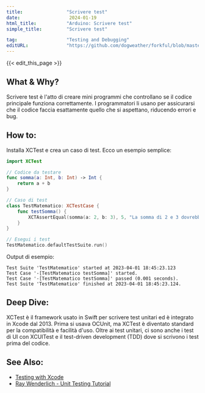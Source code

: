 ```yaml
---
title:                "Scrivere test"
date:                  2024-01-19
html_title:           "Arduino: Scrivere test"
simple_title:         "Scrivere test"

tag:                  "Testing and Debugging"
editURL:              "https://github.com/dogweather/forkful/blob/master/content/it/swift/writing-tests.md"
---
```


{{< edit_this_page >}}

## What & Why?
Scrivere test è l'atto di creare mini programmi che controllano se il codice principale funziona correttamente. I programmatori li usano per assicurarsi che il codice faccia esattamente quello che si aspettano, riducendo errori e bug.

## How to:
Installa XCTest e crea un caso di test. Ecco un esempio semplice:

```Swift
import XCTest

// Codice da testare
func somma(a: Int, b: Int) -> Int {
    return a + b
}

// Caso di test
class TestMatematico: XCTestCase {
    func testSomma() {
        XCTAssertEqual(somma(a: 2, b: 3), 5, "La somma di 2 e 3 dovrebbe essere 5")
    }
}

// Esegui i test
TestMatematico.defaultTestSuite.run()
```

Output di esempio:

```
Test Suite 'TestMatematico' started at 2023-04-01 18:45:23.123
Test Case '-[TestMatematico testSomma]' started.
Test Case '-[TestMatematico testSomma]' passed (0.001 seconds).
Test Suite 'TestMatematico' finished at 2023-04-01 18:45:23.124.
```

## Deep Dive:
XCTest è il framework usato in Swift per scrivere test unitari ed è integrato in Xcode dal 2013. Prima si usava OCUnit, ma XCTest è diventato standard per la compatibilità e facilità d'uso. Oltre ai test unitari, ci sono anche i test di UI con XCUITest e il test-driven development (TDD) dove si scrivono i test prima del codice.

## See Also:
- [Testing with Xcode](https://developer.apple.com/documentation/xctest)
- [Ray Wenderlich - Unit Testing Tutorial](https://www.raywenderlich.com/960290-ios-unit-testing-and-ui-testing-tutorial)
